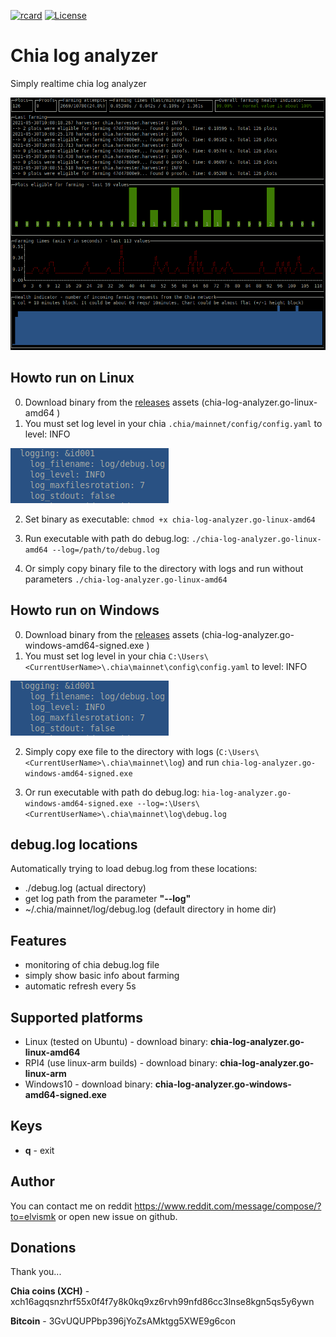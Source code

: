 [![rcard](https://goreportcard.com/badge/github.com/kubec/chia-log-analyzer)](https://goreportcard.com/report/github.com/kubec/chia-log-analyzer)
[![License](https://img.shields.io/badge/license-mit-blue.svg?style=flat-square)](https://raw.githubusercontent.com/kubec/chia-log-analyzer/master/LICENSE)

# Chia log analyzer
Simply realtime chia log analyzer

![Screenshot](./docs/screenshot-1.png)

## Howto run on Linux
0) Download binary from the [releases](../../releases) assets (chia-log-analyzer.go-linux-amd64
)
1) You must set log level in your chia ```.chia/mainnet/config/config.yaml``` to level: INFO

![Screenshot](./docs/screenshot-2.png)

2)  Set binary as executable: ```chmod +x chia-log-analyzer.go-linux-amd64```

3) Run executable with path do debug.log: ```./chia-log-analyzer.go-linux-amd64 --log=/path/to/debug.log```

4) Or simply copy binary file to the directory with logs and run without parameters ```./chia-log-analyzer.go-linux-amd64```

## Howto run on Windows
0) Download binary from the [releases](../../releases) assets (chia-log-analyzer.go-windows-amd64-signed.exe
)
1) You must set log level in your chia ```C:\Users\<CurrentUserName>\.chia\mainnet\config\config.yaml``` to level: INFO

![Screenshot](./docs/screenshot-2.png)

2) Simply copy exe file to the directory with logs (```C:\Users\<CurrentUserName>\.chia\mainnet\log```) and run ```chia-log-analyzer.go-windows-amd64-signed.exe```

3) Or run executable with path do debug.log: ```hia-log-analyzer.go-windows-amd64-signed.exe --log=:\Users\<CurrentUserName>\.chia\mainnet\log\debug.log```

## debug.log locations
Automatically trying to load debug.log from these locations:
* ./debug.log (actual directory)
* get log path from the parameter **"--log"**
* ~/.chia/mainnet/log/debug.log (default directory in home dir)

## Features
- monitoring of chia debug.log file
- simply show basic info about farming
- automatic refresh every 5s

## Supported platforms
- Linux (tested on Ubuntu) - download binary: **chia-log-analyzer.go-linux-amd64**
- RPI4 (use linux-arm builds) - download binary:  **chia-log-analyzer.go-linux-arm**
- Windows10 - download binary:  **chia-log-analyzer.go-windows-amd64-signed.exe**

## Keys
- **q** - exit

## Author
You can contact me on reddit https://www.reddit.com/message/compose/?to=elvismk or open new issue on github.

## Donations
Thank you...

**Chia coins (XCH)** - xch16agqsnzhrf55x0f4f7y8k0kq9xz6rvh99nfd86cc3lnse8kgn5qs5y6ywn

**Bitcoin** - 3GvUQUPPbp396jYoZsAMktgg5XWE9g6con